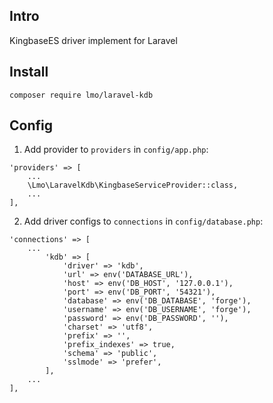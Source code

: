 ## Intro
KingbaseES driver implement for Laravel

## Install

```shell
composer require lmo/laravel-kdb
```

## Config

1. Add provider to `providers` in `config/app.php`:

```
'providers' => [
    ...
    \Lmo\LaravelKdb\KingbaseServiceProvider::class,
    ...
],
```

2. Add driver configs to `connections` in `config/database.php`:
```
'connections' => [
    ...
        'kdb' => [
            'driver' => 'kdb',
            'url' => env('DATABASE_URL'),
            'host' => env('DB_HOST', '127.0.0.1'),
            'port' => env('DB_PORT', '54321'),
            'database' => env('DB_DATABASE', 'forge'),
            'username' => env('DB_USERNAME', 'forge'),
            'password' => env('DB_PASSWORD', ''),
            'charset' => 'utf8',
            'prefix' => '',
            'prefix_indexes' => true,
            'schema' => 'public',
            'sslmode' => 'prefer',
        ],
    ...
],
```